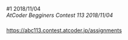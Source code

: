 #1 2018/11/04  
*AtCoder Begginers Contest 113 2018/11/04*  
#####  
https://abc113.contest.atcoder.jp/assignments  
